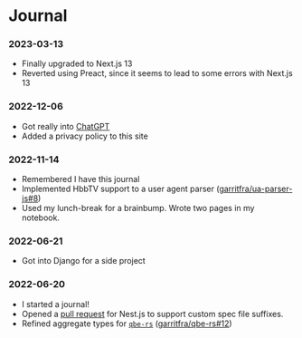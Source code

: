 # Journal

### 2023-03-13

- Finally upgraded to Next.js 13
- Reverted using Preact, since it seems to lead to some errors with Next.js 13

### 2022-12-06

- Got really into [ChatGPT](https://openai.com/blog/chatgpt/)
- Added a privacy policy to this site

### 2022-11-14

- Remembered I have this journal
- Implemented HbbTV support to a user agent parser ([garritfra/ua-parser-js#8](https://github.com/garritfra/ua-parser-js/pull/8))
- Used my lunch-break for a brainbump. Wrote two pages in my notebook.

### 2022-06-21

- Got into Django for a side project

### 2022-06-20

- I started a journal!
- Opened a [pull request](https://github.com/nestjs/schematics/pull/1077) for
  Nest.js to support custom spec file suffixes.
- Refined aggregate types for [`qbe-rs`](https://github.com/garritfra/qbe-rs)
  ([garritfra/qbe-rs#12](#https://github.com/garritfra/qbe-rs/pull/12))
